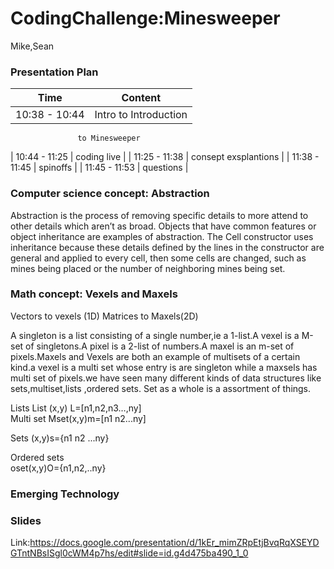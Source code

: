 # CodingChallenge:Minesweeper
Mike,Sean

### Presentation Plan

| Time           | Content                 |
| -------------  | -------------           |
| 10:38 - 10:44  | Intro to Introduction   |
                   to Minesweeper         
| 10:44 - 11:25  | coding live             |
| 11:25 - 11:38  | consept exsplantions    |
| 11:38 - 11:45  | spinoffs                |
| 11:45 - 11:53  | questions               |

### Computer science concept: Abstraction

Abstraction is the process of removing specific details to more attend to other details which aren’t as broad. Objects that have common features or object inheritance are examples of abstraction. The Cell constructor uses inheritance because these details defined by the lines in the constructor are general and applied to every cell, then some cells are changed, such as mines being placed or the number of neighboring mines being set.

### Math concept: Vexels and Maxels
Vectors to vexels (1D)
Matrices to Maxels(2D)

A singleton is a list consisting of a single number,ie a 1-list.A vexel is a M-set of singletons.A pixel is a 2-list of numbers.A maxel is an m-set of pixels.Maxels and Vexels are both an example of multisets of a certain kind.a vexel is a multi set whose entry is are singleton while a maxsels has multi set of pixels.we have seen many different  kinds of data structures like sets,multiset,lists ,ordered sets. Set as a whole is a assortment of things.

Lists 
List (x,y) L=[n1,n2,n3…,ny]                      
Multi set Mset(x,y)m=[n1 n2...ny]

Sets 
(x,y)s={n1 n2 ...ny}


Ordered sets                                    
oset(x,y)O={n1,n2,..ny}


### Emerging Technology


### Slides
Link:https://docs.google.com/presentation/d/1kEr_mimZRpEtjBvqRqXSEYDGTntNBsISgl0cWM4p7hs/edit#slide=id.g4d475ba490_1_0
                                           
                                           

